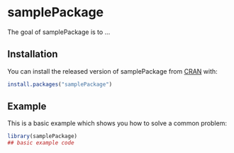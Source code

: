 
# samplePackage

<!-- badges: start -->
<!-- badges: end -->

The goal of samplePackage is to ...

## Installation

You can install the released version of samplePackage from [CRAN](https://CRAN.R-project.org) with:

``` r
install.packages("samplePackage")
```

## Example

This is a basic example which shows you how to solve a common problem:

``` r
library(samplePackage)
## basic example code
```

